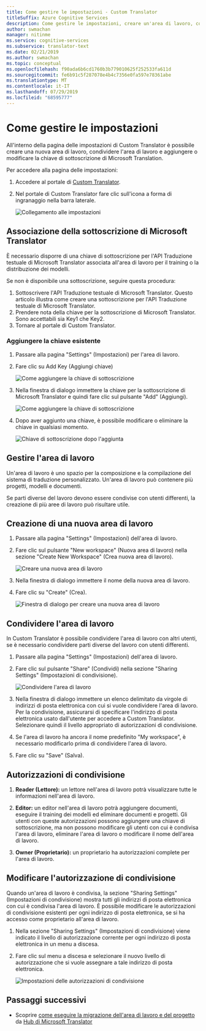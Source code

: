 ```yaml
---
title: Come gestire le impostazioni - Custom Translator
titleSuffix: Azure Cognitive Services
description: Come gestire le impostazioni, creare un'area di lavoro, condividere l'area di lavoro e gestire la chiave di sottoscrizione in Custom Translator.
author: swmachan
manager: nitinme
ms.service: cognitive-services
ms.subservice: translator-text
ms.date: 02/21/2019
ms.author: swmachan
ms.topic: conceptual
ms.openlocfilehash: f90ada6b6cd1760b3b779010625f252533fa611d
ms.sourcegitcommit: fe6b91c5f287078e4b4c7356e0fa597e78361abe
ms.translationtype: MT
ms.contentlocale: it-IT
ms.lasthandoff: 07/29/2019
ms.locfileid: "68595777"
---
```

# <a name="how-to-manage-settings"></a>Come gestire le impostazioni

All'interno della pagina delle impostazioni di Custom Translator è possibile creare una nuova area di lavoro, condividere l'area di lavoro e aggiungere o modificare la chiave di sottoscrizione di Microsoft Translation.

Per accedere alla pagina delle impostazioni:

1. Accedere al portale di [Custom Translator](https://portal.customtranslator.azure.ai/).
2. Nel portale di Custom Translator fare clic sull'icona a forma di ingranaggio nella barra laterale.

    ![Collegamento alle impostazioni](media/how-to/how-to-settings.png)

## <a name="associating-microsoft-translator-subscription"></a>Associazione della sottoscrizione di Microsoft Translator

È necessario disporre di una chiave di sottoscrizione per l'API Traduzione testuale di Microsoft Translator associata all'area di lavoro per il training o la distribuzione dei modelli.

Se non è disponibile una sottoscrizione, seguire questa procedura:

1. Sottoscrivere l'API Traduzione testuale di Microsoft Translator. Questo articolo illustra come creare una sottoscrizione per l'API Traduzione testuale di Microsoft Translator.
2. Prendere nota della chiave per la sottoscrizione di Microsoft Translator. Sono accettabili sia Key1 che Key2.
3. Tornare al portale di Custom Translator.

### <a name="add-existing-key"></a>Aggiungere la chiave esistente

1.  Passare alla pagina "Settings" (Impostazioni) per l'area di lavoro.
2.  Fare clic su Add Key (Aggiungi chiave)

    ![Come aggiungere la chiave di sottoscrizione](media/how-to/how-to-add-subscription-key.png)

3. Nella finestra di dialogo immettere la chiave per la sottoscrizione di Microsoft Translator e quindi fare clic sul pulsante "Add" (Aggiungi).

    ![Come aggiungere la chiave di sottoscrizione](media/how-to/how-to-add-subscription-key-dialog.png)
4.  Dopo aver aggiunto una chiave, è possibile modificare o eliminare la chiave in qualsiasi momento.

    ![Chiave di sottoscrizione dopo l'aggiunta](media/how-to/subscription-key-after-add.png)

## <a name="manage-your-workspace"></a>Gestire l'area di lavoro

Un'area di lavoro è uno spazio per la composizione e la compilazione del sistema di traduzione personalizzato. Un'area di lavoro può contenere più progetti, modelli e documenti.

Se parti diverse del lavoro devono essere condivise con utenti differenti, la creazione di più aree di lavoro può risultare utile.

## <a name="create-a-new-workspace"></a>Creazione di una nuova area di lavoro

1.  Passare alla pagina "Settings" (Impostazioni) dell'area di lavoro.
2.  Fare clic sul pulsante "New workspace" (Nuova area di lavoro) nella sezione "Create New Workspace" (Crea nuova area di lavoro).

    ![Creare una nuova area di lavoro](media/how-to/create-new-workspace.png)

4.  Nella finestra di dialogo immettere il nome della nuova area di lavoro.
5.  Fare clic su "Create" (Crea).

    ![Finestra di dialogo per creare una nuova area di lavoro](media/how-to/create-new-workspace-dialog.png)

## <a name="share-your-workspace"></a>Condividere l'area di lavoro

In Custom Translator è possibile condividere l'area di lavoro con altri utenti, se è necessario condividere parti diverse del lavoro con utenti differenti.

1.  Passare alla pagina "Settings" (Impostazioni) dell'area di lavoro.
2.  Fare clic sul pulsante "Share" (Condividi) nella sezione "Sharing Settings" (Impostazioni di condivisione).

    ![Condividere l'area di lavoro](media/how-to/share-workspace.png)

3.  Nella finestra di dialogo immettere un elenco delimitato da virgole di indirizzi di posta elettronica con cui si vuole condividere l'area di lavoro. Per la condivisione, assicurarsi di specificare l'indirizzo di posta elettronica usato dall'utente per accedere a Custom Translator. Selezionare quindi il livello appropriato di autorizzazioni di condivisione.

4.  Se l'area di lavoro ha ancora il nome predefinito "My workspace", è necessario modificarlo prima di condividere l'area di lavoro.
5.  Fare clic su "Save" (Salva).

## <a name="sharing-permissions"></a>Autorizzazioni di condivisione

1.  **Reader (Lettore):** un lettore nell'area di lavoro potrà visualizzare tutte le informazioni nell'area di lavoro.

2.  **Editor:** un editor nell'area di lavoro potrà aggiungere documenti, eseguire il training dei modelli ed eliminare documenti e progetti. Gli utenti con queste autorizzazioni possono aggiungere una chiave di sottoscrizione, ma non possono modificare gli utenti con cui è condivisa l'area di lavoro, eliminare l'area di lavoro o modificare il nome dell'area di lavoro.

3.  **Owner (Proprietario):** un proprietario ha autorizzazioni complete per l'area di lavoro.

## <a name="change-sharing-permission"></a>Modificare l'autorizzazione di condivisione

Quando un'area di lavoro è condivisa, la sezione "Sharing Settings" (Impostazioni di condivisione) mostra tutti gli indirizzi di posta elettronica con cui è condivisa l'area di lavoro. È possibile modificare le autorizzazioni di condivisione esistenti per ogni indirizzo di posta elettronica, se si ha accesso come proprietario all'area di lavoro.

1.  Nella sezione "Sharing Settings" (Impostazioni di condivisione) viene indicato il livello di autorizzazione corrente per ogni indirizzo di posta elettronica in un menu a discesa.

2.  Fare clic sul menu a discesa e selezionare il nuovo livello di autorizzazione che si vuole assegnare a tale indirizzo di posta elettronica.

    ![Impostazioni delle autorizzazioni di condivisione](media/how-to/sharing-permission-settings.png)

## <a name="next-steps"></a>Passaggi successivi

- Scoprire [come eseguire la migrazione dell'area di lavoro e del progetto](how-to-migrate.md) da [Hub di Microsoft Translator](https://hub.microsofttranslator.com)

